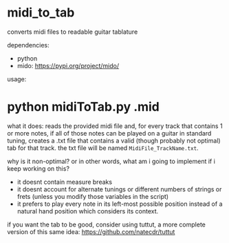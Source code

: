 # midi_to_tab
converts midi files to readable guitar tablature

dependencies:
- python
- mido: https://pypi.org/project/mido/

usage:
# python midiToTab.py <PathToYourMidiFile>.mid

what it does:
reads the provided midi file and, for every track that contains 1 or more notes, if all of those notes can be played on a guitar in standard tuning, creates a .txt file that contains a valid (though probably not optimal) tab for that track.
the txt file will be named `MidiFile_TrackName.txt`.

why is it non-optimal? or in other words, what am i going to implement if i keep working on this?
- it doesnt contain measure breaks
- it doesnt account for alternate tunings or different numbers of strings or frets (unless you modify those variables in the script)
- it prefers to play every note in its left-most possible position instead of a natural hand position which considers its context.

if you want the tab to be good, consider using tuttut, a more complete version of this same idea: https://github.com/natecdr/tuttut
